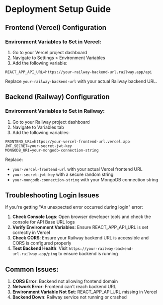 # Deployment Setup Guide

## Frontend (Vercel) Configuration

### Environment Variables to Set in Vercel:

1. Go to your Vercel project dashboard
2. Navigate to Settings > Environment Variables
3. Add the following variable:

```
REACT_APP_API_URL=https://your-railway-backend-url.railway.app/api
```

Replace `your-railway-backend-url` with your actual Railway backend URL.

## Backend (Railway) Configuration

### Environment Variables to Set in Railway:

1. Go to your Railway project dashboard
2. Navigate to Variables tab
3. Add the following variables:

```
FRONTEND_URL=https://your-vercel-frontend-url.vercel.app
JWT_SECRET=your-secret-jwt-key
MONGODB_URI=your-mongodb-connection-string
```

Replace:

- `your-vercel-frontend-url` with your actual Vercel frontend URL
- `your-secret-jwt-key` with a secure random string
- `your-mongodb-connection-string` with your MongoDB connection string

## Troubleshooting Login Issues

If you're getting "An unexpected error occurred during login" error:

1. **Check Console Logs**: Open browser developer tools and check the console for API Base URL logs
2. **Verify Environment Variables**: Ensure REACT_APP_API_URL is set correctly in Vercel
3. **Check CORS**: Ensure your Railway backend URL is accessible and CORS is configured properly
4. **Test Backend Health**: Visit `https://your-railway-backend-url.railway.app/ping` to ensure backend is running

## Common Issues:

1. **CORS Error**: Backend not allowing frontend domain
2. **Network Error**: Frontend can't reach backend URL
3. **Environment Variable Not Set**: REACT_APP_API_URL missing in Vercel
4. **Backend Down**: Railway service not running or crashed
